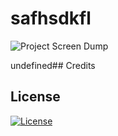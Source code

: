 # safhsdkfl
 
![Project Screen Dump](undefined)
 
undefined## Credits
 
## License
 
[![License](https://img.shields.io/badge/License-Apache_2.0-blue.svg)](https://opensource.org/licenses/Apache-2.0)
 
 
